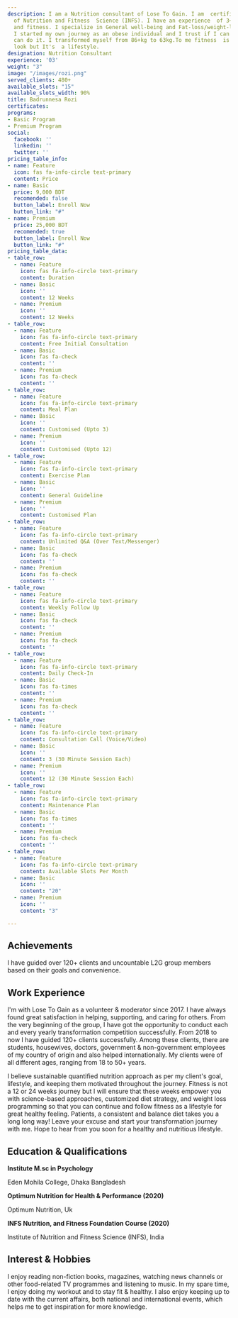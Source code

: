 ```yaml
---
description: I am a Nutrition consultant of Lose To Gain. I am  certified by the Institute
  of Nutrition and Fitness  Science (INFS). I have an experience  of 3+ year in health
  and fitness. I specialize in General well-being and Fat-loss/weight-loss transformation.
  I started my own journey as an obese individual and I trust if I can do it, everyone
  can do it. I transformed myself from 86+kg to 63kg.To me fitness  is not about good
  look but It's  a lifestyle.
designation: Nutrition Consultant
experience: '03'
weight: "3"
image: "/images/rozi.png"
served_clients: 480+
available_slots: "15"
available_slots_width: 90%
title: Badrunnesa Rozi
certificates: 
programs:
- Basic Program
- Premium Program
social:
  facebook: ''
  linkedin: ''
  twitter: ''
pricing_table_info:
- name: Feature
  icon: fas fa-info-circle text-primary
  content: Price
- name: Basic
  price: 9,000 BDT
  recomended: false
  button_label: Enroll Now
  button_link: "#"
- name: Premium
  price: 25,000 BDT
  recomended: true
  button_label: Enroll Now
  button_link: "#"
pricing_table_data:
- table_row:
  - name: Feature
    icon: fas fa-info-circle text-primary
    content: Duration
  - name: Basic
    icon: ''
    content: 12 Weeks
  - name: Premium
    icon: ''
    content: 12 Weeks
- table_row:
  - name: Feature
    icon: fas fa-info-circle text-primary
    content: Free Initial Consultation
  - name: Basic
    icon: fas fa-check
    content: ''
  - name: Premium
    icon: fas fa-check
    content: ''
- table_row:
  - name: Feature
    icon: fas fa-info-circle text-primary
    content: Meal Plan
  - name: Basic
    icon: ''
    content: Customised (Upto 3)
  - name: Premium
    icon: ''
    content: Customised (Upto 12)
- table_row:
  - name: Feature
    icon: fas fa-info-circle text-primary
    content: Exercise Plan
  - name: Basic
    icon: ''
    content: General Guideline
  - name: Premium
    icon: ''
    content: Customised Plan
- table_row:
  - name: Feature
    icon: fas fa-info-circle text-primary
    content: Unlimited Q&A (Over Text/Messenger)
  - name: Basic
    icon: fas fa-check
    content: ''
  - name: Premium
    icon: fas fa-check
    content: ''
- table_row:
  - name: Feature
    icon: fas fa-info-circle text-primary
    content: Weekly Follow Up
  - name: Basic
    icon: fas fa-check
    content: ''
  - name: Premium
    icon: fas fa-check
    content: ''
- table_row:
  - name: Feature
    icon: fas fa-info-circle text-primary
    content: Daily Check-In
  - name: Basic
    icon: fas fa-times
    content: ''
  - name: Premium
    icon: fas fa-check
    content: ''
- table_row:
  - name: Feature
    icon: fas fa-info-circle text-primary
    content: Consultation Call (Voice/Video)
  - name: Basic
    icon: ''
    content: 3 (30 Minute Session Each)
  - name: Premium
    icon: ''
    content: 12 (30 Minute Session Each)
- table_row:
  - name: Feature
    icon: fas fa-info-circle text-primary
    content: Maintenance Plan
  - name: Basic
    icon: fas fa-times
    content: ''
  - name: Premium
    icon: fas fa-check
    content: ''
- table_row:
  - name: Feature
    icon: fas fa-info-circle text-primary
    content: Available Slots Per Month
  - name: Basic
    icon: ''
    content: "20"
  - name: Premium
    icon: ''
    content: "3"

---
```

## **Achievements**

I have guided over 120+ clients and uncountable L2G group members based on their goals and convenience.

## **Work Experience**

I'm with Lose To Gain as a volunteer & moderator since 2017. I have always found great satisfaction in helping, supporting, and caring for others. From the very beginning of the group, I have got the opportunity to conduct each and every yearly transformation competition successfully. From 2018 to now I have guided 120+ clients successfully. Among these clients, there are students, housewives, doctors, government & non-government employees of my country of origin and also helped internationally. My clients were of all different ages, ranging from 18 to 50+ years.

I believe sustainable quantified nutrition approach as per my client's goal, lifestyle, and keeping them motivated throughout the journey. Fitness is not a 12 or 24 weeks journey but I will ensure that these weeks empower you with science-based approaches, customized diet strategy, and weight loss programming so that you can continue and follow fitness as a lifestyle for great healthy feeling. Patients, a consistent and balance diet takes you a long long way! Leave your excuse and start your transformation journey with me. Hope to hear from you soon for a healthy and nutritious lifestyle.

## **Education & Qualifications**

**Institute M.sc in Psychology**  

Eden Mohila College, Dhaka Bangladesh 

**Optimum Nutrition for Health & Performance (2020)**  

Optimum Nutrition, Uk 

**INFS Nutrition, and Fitness Foundation Course (2020)**  

Institute of Nutrition and Fitness Science (INFS), India

## **Interest & Hobbies**

I enjoy reading non-fiction books, magazines, watching news channels or other food-related TV programmes and listening to music. In my spare time, I enjoy doing my workout and to stay fit & healthy. I also enjoy keeping up to date with the current affairs, both national and international events, which helps me to get inspiration for more knowledge.